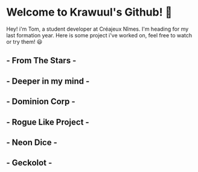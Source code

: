 # Welcome to Krawuul's Github! 👋

Hey! i'm Tom, a student developer at Créajeux Nîmes. I'm heading for my last formation year.
Here is some project i've worked on, feel free to watch or try them! 😃

## - From The Stars -

## - Deeper in my mind -

## - Dominion Corp -

## - Rogue Like Project -

## - Neon Dice -

## - Geckolot -

<!--
**Krawuul/Krawuul** is a ✨ _special_ ✨ repository because its `README.md` (this file) appears on your GitHub profile.

Here are some ideas to get you started:

- 🔭 I’m currently working on ...
- 🌱 I’m currently learning ...
- 👯 I’m looking to collaborate on ...
- 🤔 I’m looking for help with ...
- 💬 Ask me about ...
- 📫 How to reach me: ...
- 😄 Pronouns: ...
- ⚡ Fun fact: ...
-->
